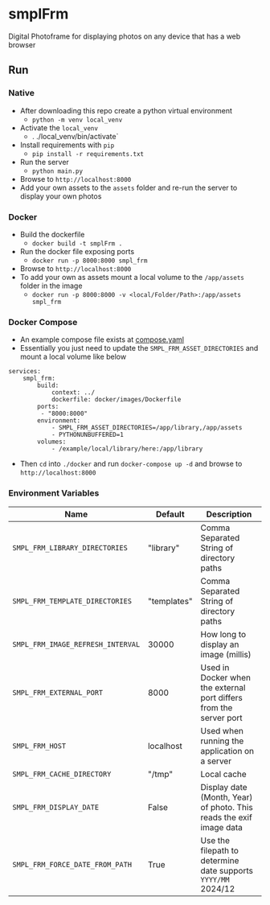 # smplFrm
Digital Photoframe for displaying photos on any device that has a web browser


## Run
### Native
* After downloading this repo create a python virtual environment                                                    
  * `python -m venv local_venv`
* Activate the `local_venv`
  * . ./local_venv/bin/activate`
* Install requirements with `pip`
  * `pip install -r requirements.txt`
* Run the server
  * `python main.py`
* Browse to `http://localhost:8000`
* Add your own assets to the `assets` folder and re-run the server to display your own photos

### Docker
* Build the dockerfile
  * `docker build -t smplFrm .`
* Run the docker file exposing ports
  * `docker run -p 8000:8000 smpl_frm`
* Browse to `http://localhost:8000`
* To add your own as assets mount a local volume to the `/app/assets` folder in the image
  * `docker run -p 8000:8000 -v <local/Folder/Path>:/app/assets smpl_frm`
### Docker Compose
* An example compose file exists at [compose.yaml](./docker/compose.yaml)
* Essentially you just need to update the `SMPL_FRM_ASSET_DIRECTORIES` and mount a local volume like below
```
services:
    smpl_frm:
        build:
            context: ../
            dockerfile: docker/images/Dockerfile
        ports:
         - "8000:8000"
        environment:
            - SMPL_FRM_ASSET_DIRECTORIES=/app/library,/app/assets
            - PYTHONUNBUFFERED=1
        volumes:
            - /example/local/library/here:/app/library

```
* Then `cd` into `./docker` and run `docker-compose up -d` and browse to `http://localhost:8000`


### Environment Variables

| Name                              | Default     | Description                                                         |
|-----------------------------------|-------------|---------------------------------------------------------------------|
| `SMPL_FRM_LIBRARY_DIRECTORIES`    | "library"   | Comma Separated String of directory paths                           |
| `SMPL_FRM_TEMPLATE_DIRECTORIES`   | "templates" | Comma Separated String of directory paths                           |
| `SMPL_FRM_IMAGE_REFRESH_INTERVAL` | 30000       | How long to display an image (millis)                               |
| `SMPL_FRM_EXTERNAL_PORT`          | 8000        | Used in Docker when the external port differs from the server port  |
| `SMPL_FRM_HOST`                   | localhost   | Used when running the application on a server                       |
| `SMPL_FRM_CACHE_DIRECTORY`        | "/tmp"      | Local cache                                                         |
| `SMPL_FRM_DISPLAY_DATE`           | False       | Display date (Month, Year) of photo. This reads the exif image data |
| `SMPL_FRM_FORCE_DATE_FROM_PATH`   | True        | Use the filepath to determine date supports `YYYY/MM` 2024/12       |